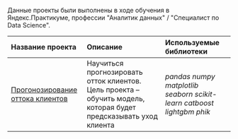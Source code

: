 Данные проекты были выполнены в ходе обучения в Яндекс.Практикуме, профессии "Аналитик данных" / "Специалист по Data Science".


| Название проекта | Описание | Используемые библиотеки | 
| :---------------------- | :---------------------- | :---------------------- |
| [Прогонозирование оттока клиентов](customer_outflow) | Научиться прогнозировать отток клиентов. Цель проекта – обучить модель, которая будет предсказывать уход клиента| *pandas* *numpy* *matplotlib* *seaborn* *scikit-learn* *catboost* *lightgbm* *phik*|
